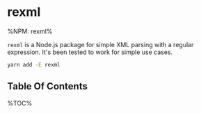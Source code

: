 # rexml

%NPM: rexml%

`rexml` is a Node.js package for simple XML parsing with a regular expression. It's been tested to work for simple use cases.

```sh
yarn add -E rexml
```

## Table Of Contents

%TOC%
